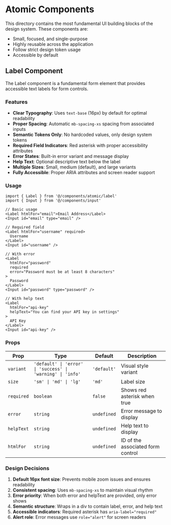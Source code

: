 # Atomic Components

This directory contains the most fundamental UI building blocks of the design system. These components are:

- Small, focused, and single-purpose
- Highly reusable across the application
- Follow strict design token usage
- Accessible by default

## Label Component

The Label component is a fundamental form element that provides accessible text labels for form controls.

### Features

- **Clear Typography**: Uses `text-base` (16px) by default for optimal readability
- **Proper Spacing**: Automatic `mb-spacing-xs` spacing from associated inputs
- **Semantic Tokens Only**: No hardcoded values, only design system tokens
- **Required Field Indicators**: Red asterisk with proper accessibility attributes
- **Error States**: Built-in error variant and message display
- **Help Text**: Optional descriptive text below the label
- **Multiple Sizes**: Small, medium (default), and large variants
- **Fully Accessible**: Proper ARIA attributes and screen reader support

### Usage

```tsx
import { Label } from '@/components/atomic/label'
import { Input } from '@/components/input'

// Basic usage
<Label htmlFor="email">Email Address</Label>
<Input id="email" type="email" />

// Required field
<Label htmlFor="username" required>
  Username
</Label>
<Input id="username" />

// With error
<Label 
  htmlFor="password" 
  required
  error="Password must be at least 8 characters"
>
  Password
</Label>
<Input id="password" type="password" />

// With help text
<Label 
  htmlFor="api-key"
  helpText="You can find your API key in settings"
>
  API Key
</Label>
<Input id="api-key" />
```

### Props

| Prop | Type | Default | Description |
|------|------|---------|-------------|
| `variant` | `'default' \| 'error' \| 'success' \| 'warning' \| 'info'` | `'default'` | Visual style variant |
| `size` | `'sm' \| 'md' \| 'lg'` | `'md'` | Label size |
| `required` | `boolean` | `false` | Shows red asterisk when true |
| `error` | `string` | `undefined` | Error message to display |
| `helpText` | `string` | `undefined` | Help text to display |
| `htmlFor` | `string` | `undefined` | ID of the associated form control |

### Design Decisions

1. **Default 16px font size**: Prevents mobile zoom issues and ensures readability
2. **Consistent spacing**: Uses `mb-spacing-xs` to maintain visual rhythm
3. **Error priority**: When both error and helpText are provided, only error shows
4. **Semantic structure**: Wraps in a div to contain label, error, and help text
5. **Accessible indicators**: Required asterisk has `aria-label="required"`
6. **Alert role**: Error messages use `role="alert"` for screen readers